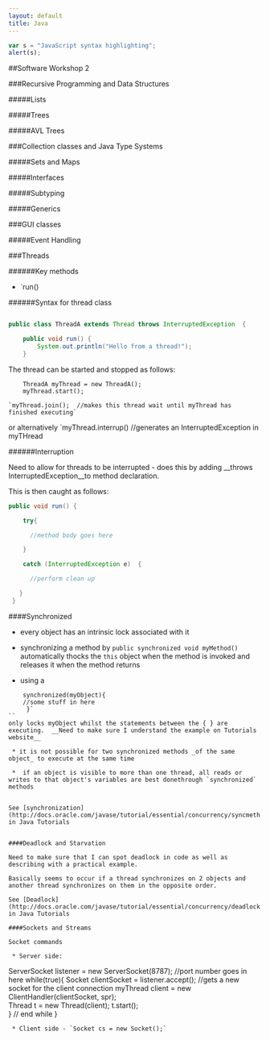 ```yaml
---
layout: default
title: Java
---
```



```javascript
var s = "JavaScript syntax highlighting";
alert(s);
```

##Software Workshop 2

###Recursive Programming and Data Structures



#####Lists

#####Trees

#####AVL Trees



###Collection classes and Java Type Systems

#####Sets and Maps

#####Interfaces

#####Subtyping

#####Generics



###GUI classes

#####Event Handling



###Threads 

######Key methods
 * `run()


######Syntax for thread class



```java

public class ThreadA extends Thread throws InterruptedException  {

    public void run() {
        System.out.println("Hello from a thread!");
    }

```

The thread can be started  and stopped as follows:
```
    ThreadA myThread = new ThreadA();
    myThread.start();
```   


    `myThread.join();  //makes this thread wait until myThread has finished executing`

or alternatively
    `myThread.interrup() //generates an InterruptedException in myTHread



######Interruption

Need to allow for threads to be interrupted - does this by adding __throws InterruptedException__to method declaration.
  
This is then caught as follows:

```java
public void run() {

    try{

      //method body goes here

    }

    catch (InterruptedException e)  {

      //perform clean up

   }
 }

```


####Synchronized



 * every object has an intrinsic lock associated with it

 * synchronizing a method by `public synchronized void myMethod()` automatically thocks the `this` object when the method is invoked and releases it when the method returns

 * using a 

``` 
    synchronized(myObject){
	//some stuff in here
     }` 
``
only locks myObject whilst the statements between the { } are executing.  __Need to make sure I understand the example on Tutorials website__

 * it is not possible for two synchronized methods _of the same object_ to execute at the same time

 *  if an object is visible to more than one thread, all reads or writes to that object's variables are best donethrough `synchronized` methods

 
See [synchronization](http://docs.oracle.com/javase/tutorial/essential/concurrency/syncmeth.html) in Java Tutorials


####Deadlock and Starvation

Need to make sure that I can spot deadlock in code as well as describing with a practical example.

Basically seems to occur if a thread synchronizes on 2 objects and another thread synchronizes on them in the opposite order.

See [Deadlock](http://docs.oracle.com/javase/tutorial/essential/concurrency/deadlock.html) in Java Tutorials

####Sockets and Streams

Socket commands

 * Server side:

 ```
ServerSocket listener = new ServerSocket(8787);  //port number goes in here
    while(true){
	Socket clientSocket = listener.accept();  	//gets a new socket for the client connection
	myThread client = new ClientHandler(clientSocket, spr);					
	Thread t = new Thread(client);
	t.start();	
    } // end while
}
 
```
 * Client side - `Socket cs = new Socket();`
